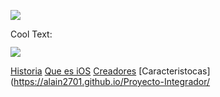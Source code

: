 ![](https://images.cooltext.com/5136783.png)


<a href="http://es.cooltext.com" target="_top"><img src="https://cooltext.com/images/ct_pixel.gif" width="80" height="15" alt="Cool Text: Generador de Logotipos y Gráficos." border="0" /></a>

![](https://images.cooltext.com/5136771.png)

[Historia](https://alain2701.github.io/Proyecto-Integrador/HistoriadelIOS)
[Que es iOS](https://alain2701.github.io/Proyecto-Integrador/Queesios)
[Creadores](https://alain2701.github.io/Proyecto-Integrador/CreadoresDeIOS)
[Caracteristocas](https://alain2701.github.io/Proyecto-Integrador/
